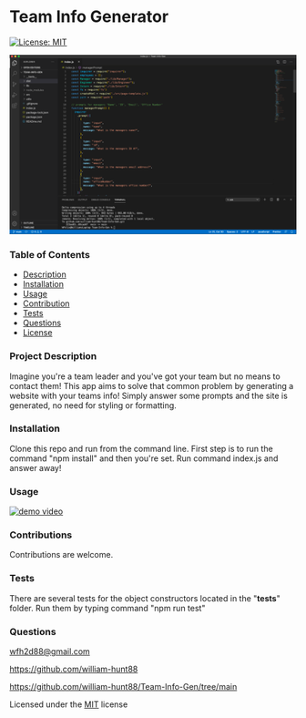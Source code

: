  # Team Info Generator
[![License: MIT](https://img.shields.io/badge/License-MIT-yellow.svg)](https://opensource.org/licenses/MIT) 

  <img src = "./Team-Info-Gen.png" >
  
  ### Table of Contents
  * [Description](#project-description)
  * [Installation](#installation)
  * [Usage](#usage)
  * [Contribution](#contributions)
  * [Tests](#tests)
  * [Questions](#questions)
  * [License](#license)
  
  ### Project Description
  Imagine you're a team leader and you've got your team but no means to contact them! This app aims to solve that common problem by generating a website with your teams info! Simply answer some prompts and the site is generated, no need for styling or formatting.

  ### Installation
  Clone this repo and run from the command line. First step is to run the command "npm install" and then you're set. Run command index.js and answer away!

  ### Usage
  [![demo video](http://img.youtube.com/vi/xqbW8Stm7Pk/0.jpg)](http://www.youtube.com/watch?v=xqbW8Stm7Pk "demo video")

  ### Contributions
  Contributions are welcome.

  ### Tests
  There are several tests for the object constructors located in the "__tests__" folder. Run them by typing command "npm run test"

  ### Questions
  wfh2d88@gmail.com <br> 

  https://github.com/william-hunt88

  https://github.com/william-hunt88/Team-Info-Gen/tree/main

  Licensed under the [MIT](https://github.com/william-hunt88/READme-The-Generator/blob/main/LICENSE.txt) license
  

